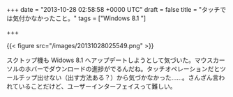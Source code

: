 
+++
date = "2013-10-28 02:58:58 +0000 UTC"
draft = false
title = "タッチでは気付かなかったこと。"
tags = ["Windows 8.1 "]

+++


{{< figure src="/images/20131028025549.png"  >}}

スクトップ機も Widows 8.1 へアップデートしようとして気づいた。マウスカーソルのホバーでダウンロードの進捗がでるんだね。タッチオペレーションだとツールチップ出せない（出す方法ある？）から気づかなかった……。さんざん言われていることだけど、ユーザーインターフェイスって難しい。


